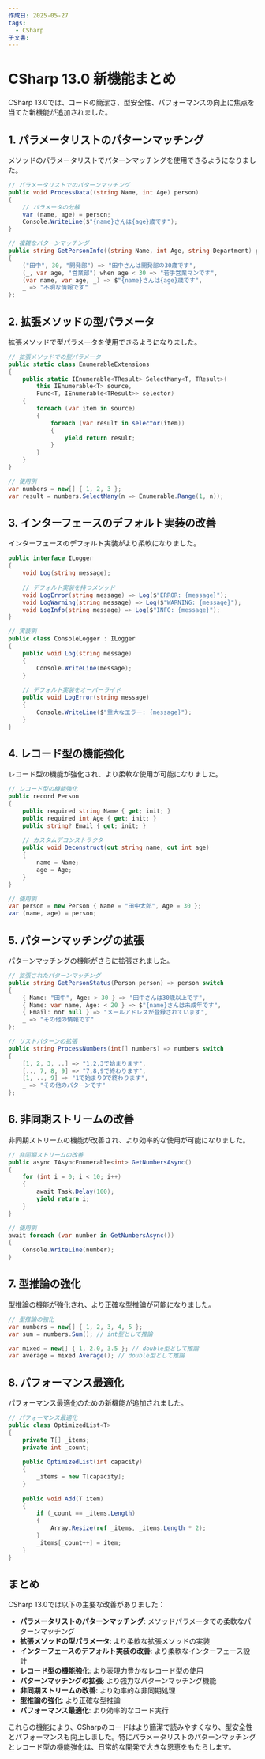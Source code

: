 ```yaml
---
作成日: 2025-05-27
tags:
  - CSharp
子文書:
---
```

# CSharp 13.0 新機能まとめ

CSharp 13.0では、コードの簡潔さ、型安全性、パフォーマンスの向上に焦点を当てた新機能が追加されました。

## 1. パラメータリストのパターンマッチング

メソッドのパラメータリストでパターンマッチングを使用できるようになりました。

```csharp
// パラメータリストでのパターンマッチング
public void ProcessData((string Name, int Age) person)
{
    // パラメータの分解
    var (name, age) = person;
    Console.WriteLine($"{name}さんは{age}歳です");
}

// 複雑なパターンマッチング
public string GetPersonInfo((string Name, int Age, string Department) person) => person switch
{
    ("田中", 30, "開発部") => "田中さんは開発部の30歳です",
    (_, var age, "営業部") when age < 30 => "若手営業マンです",
    (var name, var age, _) => $"{name}さんは{age}歳です",
    _ => "不明な情報です"
};
```

## 2. 拡張メソッドの型パラメータ

拡張メソッドで型パラメータを使用できるようになりました。

```csharp
// 拡張メソッドでの型パラメータ
public static class EnumerableExtensions
{
    public static IEnumerable<TResult> SelectMany<T, TResult>(
        this IEnumerable<T> source,
        Func<T, IEnumerable<TResult>> selector)
    {
        foreach (var item in source)
        {
            foreach (var result in selector(item))
            {
                yield return result;
            }
        }
    }
}

// 使用例
var numbers = new[] { 1, 2, 3 };
var result = numbers.SelectMany(n => Enumerable.Range(1, n));
```

## 3. インターフェースのデフォルト実装の改善

インターフェースのデフォルト実装がより柔軟になりました。

```csharp
public interface ILogger
{
    void Log(string message);
    
    // デフォルト実装を持つメソッド
    void LogError(string message) => Log($"ERROR: {message}");
    void LogWarning(string message) => Log($"WARNING: {message}");
    void LogInfo(string message) => Log($"INFO: {message}");
}

// 実装例
public class ConsoleLogger : ILogger
{
    public void Log(string message)
    {
        Console.WriteLine(message);
    }
    
    // デフォルト実装をオーバーライド
    public void LogError(string message)
    {
        Console.WriteLine($"重大なエラー: {message}");
    }
}
```

## 4. レコード型の機能強化

レコード型の機能が強化され、より柔軟な使用が可能になりました。

```csharp
// レコード型の機能強化
public record Person
{
    public required string Name { get; init; }
    public required int Age { get; init; }
    public string? Email { get; init; }
    
    // カスタムデコンストラクタ
    public void Deconstruct(out string name, out int age)
    {
        name = Name;
        age = Age;
    }
}

// 使用例
var person = new Person { Name = "田中太郎", Age = 30 };
var (name, age) = person;
```

## 5. パターンマッチングの拡張

パターンマッチングの機能がさらに拡張されました。

```csharp
// 拡張されたパターンマッチング
public string GetPersonStatus(Person person) => person switch
{
    { Name: "田中", Age: > 30 } => "田中さんは30歳以上です",
    { Name: var name, Age: < 20 } => $"{name}さんは未成年です",
    { Email: not null } => "メールアドレスが登録されています",
    _ => "その他の情報です"
};

// リストパターンの拡張
public string ProcessNumbers(int[] numbers) => numbers switch
{
    [1, 2, 3, ..] => "1,2,3で始まります",
    [.., 7, 8, 9] => "7,8,9で終わります",
    [1, .., 9] => "1で始まり9で終わります",
    _ => "その他のパターンです"
};
```

## 6. 非同期ストリームの改善

非同期ストリームの機能が改善され、より効率的な使用が可能になりました。

```csharp
// 非同期ストリームの改善
public async IAsyncEnumerable<int> GetNumbersAsync()
{
    for (int i = 0; i < 10; i++)
    {
        await Task.Delay(100);
        yield return i;
    }
}

// 使用例
await foreach (var number in GetNumbersAsync())
{
    Console.WriteLine(number);
}
```

## 7. 型推論の強化

型推論の機能が強化され、より正確な型推論が可能になりました。

```csharp
// 型推論の強化
var numbers = new[] { 1, 2, 3, 4, 5 };
var sum = numbers.Sum(); // int型として推論

var mixed = new[] { 1, 2.0, 3.5 }; // double型として推論
var average = mixed.Average(); // double型として推論
```

## 8. パフォーマンス最適化

パフォーマンス最適化のための新機能が追加されました。

```csharp
// パフォーマンス最適化
public class OptimizedList<T>
{
    private T[] _items;
    private int _count;
    
    public OptimizedList(int capacity)
    {
        _items = new T[capacity];
    }
    
    public void Add(T item)
    {
        if (_count == _items.Length)
        {
            Array.Resize(ref _items, _items.Length * 2);
        }
        _items[_count++] = item;
    }
}
```

## まとめ

CSharp 13.0では以下の主要な改善がありました：

- **パラメータリストのパターンマッチング**: メソッドパラメータでの柔軟なパターンマッチング
- **拡張メソッドの型パラメータ**: より柔軟な拡張メソッドの実装
- **インターフェースのデフォルト実装の改善**: より柔軟なインターフェース設計
- **レコード型の機能強化**: より表現力豊かなレコード型の使用
- **パターンマッチングの拡張**: より強力なパターンマッチング機能
- **非同期ストリームの改善**: より効率的な非同期処理
- **型推論の強化**: より正確な型推論
- **パフォーマンス最適化**: より効率的なコード実行

これらの機能により、CSharpのコードはより簡潔で読みやすくなり、型安全性とパフォーマンスも向上しました。特にパラメータリストのパターンマッチングとレコード型の機能強化は、日常的な開発で大きな恩恵をもたらします。 
